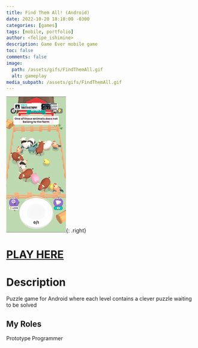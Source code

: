 ```yaml
---
title: Find Them All! (Android)
date: 2022-10-20 18:10:00 -0300
categories: [games]
tags: [mobile, portfolio]
author: <felipe_ishimine>
description: Game Ever mobile game 
toc: false
comments: false
image:
  path: /assets/gifs/FindThemAll.gif
  alt: gameplay  
media_subpath: /assets/gifs/FindThemAll.gif
---
```



![Gameplay](/assets/gifs/FindThemAll.gif){: .right}


# [PLAY HERE](https://play.google.com/store/apps/details?id=com.gameever.findit)


# Description
Puzzle game for Android where each level contains a clever puzzle waiting to be solved

## My Roles
Prototype Programmer